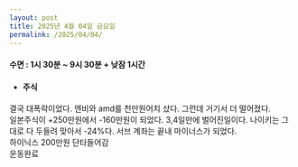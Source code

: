 ```yaml
---
layout: post
title: 2025년 4월 04일 금요일
permalink: /2025/04/04/
---
```

#### 수면 : 1시 30분 ~ 9시 30분 + 낮잠 1시간<br/>
* #### 주식<br/>
결국 대폭락이었다. 엔비와 amd를 천만원어치 샀다. 그런데 거기서 더 떨어졌다.<br/>
일본주식이 +250만원에서 -160만원이 되었다. 3,4일만에 벌어진일이다. 나이키는 그대로 다 두들려 맞아서 -24%다. 서브 계좌는 끝내 마이너스가 되었다.<br/>
하이닉스 200만원 단타들어감<br/>
운동완료